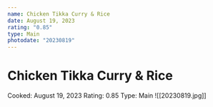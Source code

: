 ```yaml
---
name: Chicken Tikka Curry & Rice
date: August 19, 2023
rating: "0.85"
type: Main
photodate: "20230819"
---
```

# Chicken Tikka Curry & Rice
Cooked: August 19, 2023
Rating: 0.85
Type: Main
![[20230819.jpg]]